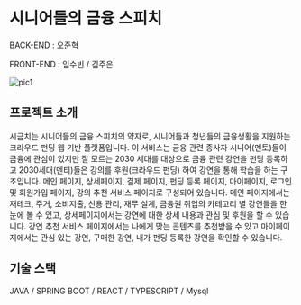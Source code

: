 # 시니어들의 금융 스피치

BACK-END : 오준혁

FRONT-END : 임수빈 / 김주은

![pic1]

## 프로젝트 소개

시금치는 시니어들의 금융 스피치의 약자로, 시니어들과 청년들의 금융생활을 지원하는 크라우드 펀딩 웹 기반 플랫폼입니다. 이 서비스는 금융 관련 종사자 시니어(멘토)들이 금융에 관심이 있지만 잘 모르는 2030 세대를 대상으로 금융 관련 강연을 펀딩 등록하고 2030세대(멘티)들은 강의를 후원(크라우드 펀딩) 하여 강연을 통해 학습을 하는 구조입니다. 메인 페이지, 상세페이지, 결제 페이지, 펀딩 등록 페이지, 마이페이지, 로그인 및 회원가입 페이지, 강의 추천 서비스 페이지로 구성되어 있습니다. 메인 페이지에서는 재테크, 주거, 소비지출, 신용 관리, 재무 설계, 금융권 취업의 카테고리 별 강연들을 한눈에 볼 수 있고, 상세페이지에서는 강연에 대한 상세 내용과 관심 및 후원을 할 수 있습니다. 강연 추천 서비스 페이지에서는 나에게 맞는 콘텐츠를 추천받을 수 있고 마이페이지에서는 관심 있는 강연, 구매한 강연, 내가 펀딩 등록한 강연을 확인할 수 있습니다.

## 기술 스택

JAVA / SPRING BOOT / REACT / TYPESCRIPT / Mysql

[pic1]: /public/assets/pic1.png
